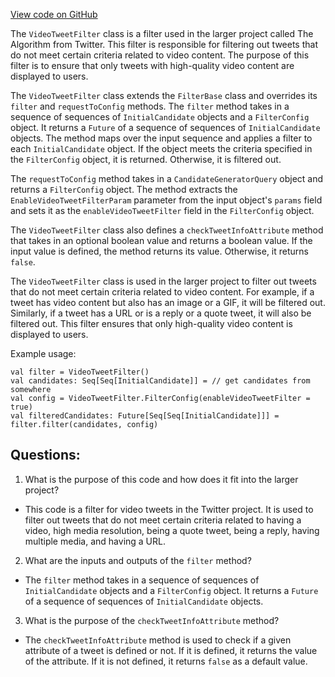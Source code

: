 [View code on GitHub](https://github.com/misbahsy/the-algorithm/cr-mixer/server/src/main/scala/com/twitter/cr_mixer/filter/VideoTweetFilter.scala)

The `VideoTweetFilter` class is a filter used in the larger project called The Algorithm from Twitter. This filter is responsible for filtering out tweets that do not meet certain criteria related to video content. The purpose of this filter is to ensure that only tweets with high-quality video content are displayed to users.

The `VideoTweetFilter` class extends the `FilterBase` class and overrides its `filter` and `requestToConfig` methods. The `filter` method takes in a sequence of sequences of `InitialCandidate` objects and a `FilterConfig` object. It returns a `Future` of a sequence of sequences of `InitialCandidate` objects. The method maps over the input sequence and applies a filter to each `InitialCandidate` object. If the object meets the criteria specified in the `FilterConfig` object, it is returned. Otherwise, it is filtered out.

The `requestToConfig` method takes in a `CandidateGeneratorQuery` object and returns a `FilterConfig` object. The method extracts the `EnableVideoTweetFilterParam` parameter from the input object's `params` field and sets it as the `enableVideoTweetFilter` field in the `FilterConfig` object.

The `VideoTweetFilter` class also defines a `checkTweetInfoAttribute` method that takes in an optional boolean value and returns a boolean value. If the input value is defined, the method returns its value. Otherwise, it returns `false`.

The `VideoTweetFilter` class is used in the larger project to filter out tweets that do not meet certain criteria related to video content. For example, if a tweet has video content but also has an image or a GIF, it will be filtered out. Similarly, if a tweet has a URL or is a reply or a quote tweet, it will also be filtered out. This filter ensures that only high-quality video content is displayed to users. 

Example usage:
```
val filter = VideoTweetFilter()
val candidates: Seq[Seq[InitialCandidate]] = // get candidates from somewhere
val config = VideoTweetFilter.FilterConfig(enableVideoTweetFilter = true)
val filteredCandidates: Future[Seq[Seq[InitialCandidate]]] = filter.filter(candidates, config)
```
## Questions: 
 1. What is the purpose of this code and how does it fit into the larger project?
- This code is a filter for video tweets in the Twitter project. It is used to filter out tweets that do not meet certain criteria related to having a video, high media resolution, being a quote tweet, being a reply, having multiple media, and having a URL.

2. What are the inputs and outputs of the `filter` method?
- The `filter` method takes in a sequence of sequences of `InitialCandidate` objects and a `FilterConfig` object. It returns a `Future` of a sequence of sequences of `InitialCandidate` objects.

3. What is the purpose of the `checkTweetInfoAttribute` method?
- The `checkTweetInfoAttribute` method is used to check if a given attribute of a tweet is defined or not. If it is defined, it returns the value of the attribute. If it is not defined, it returns `false` as a default value.